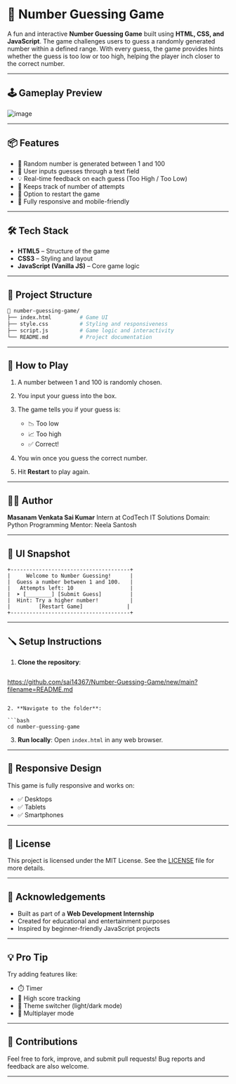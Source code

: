 
# 🎯 Number Guessing Game

A fun and interactive **Number Guessing Game** built using **HTML, CSS, and JavaScript**. The game challenges users to guess a randomly generated number within a defined range. With every guess, the game provides hints whether the guess is too low or too high, helping the player inch closer to the correct number.

---

## 🕹️ Gameplay Preview

![image](https://github.com/user-attachments/assets/8552652a-e2dd-40fd-ae2b-1bc3a60d2894)

---



## 📦 Features

- 🎲 Random number is generated between 1 and 100
- 🔢 User inputs guesses through a text field
- 💡 Real-time feedback on each guess (Too High / Too Low)
- 🧠 Keeps track of number of attempts
- 🔄 Option to restart the game
- 📱 Fully responsive and mobile-friendly

---

## 🛠️ Tech Stack

- **HTML5** – Structure of the game
- **CSS3** – Styling and layout
- **JavaScript (Vanilla JS)** – Core game logic

---

## 📂 Project Structure

```bash
📁 number-guessing-game/
├── index.html         # Game UI
├── style.css          # Styling and responsiveness
├── script.js          # Game logic and interactivity
└── README.md          # Project documentation
````

---

## 🧪 How to Play

1. A number between 1 and 100 is randomly chosen.
2. You input your guess into the box.
3. The game tells you if your guess is:

   * 📉 Too low
   * 📈 Too high
   * ✅ Correct!
4. You win once you guess the correct number.
5. Hit **Restart** to play again.

---

## 🧑‍💻 Author

**Masanam Venkata Sai Kumar**
Intern at CodTech IT Solutions
Domain: Python Programming
Mentor: Neela Santosh

---

## 🎨 UI Snapshot

```text
+--------------------------------------+
|     Welcome to Number Guessing!      |
|  Guess a number between 1 and 100.   |
|   Attempts left: 10                  |
|  ➤ [________] [Submit Guess]         |
|  Hint: Try a higher number!          |
|         [Restart Game]              |
+--------------------------------------+
```

---

## 🪛 Setup Instructions

1. **Clone the repository**:

   ```bash
   
  https://github.com/sai14367/Number-Guessing-Game/new/main?filename=README.md
  
   ```

2. **Navigate to the folder**:

   ```bash
   cd number-guessing-game
   ```

3. **Run locally**:
   Open `index.html` in any web browser.

---

## 📱 Responsive Design

This game is fully responsive and works on:

* ✅ Desktops
* ✅ Tablets
* ✅ Smartphones

---

## 📜 License

This project is licensed under the MIT License. See the [LICENSE](LICENSE) file for more details.

---

## 🙌 Acknowledgements

* Built as part of a **Web Development Internship**
* Created for educational and entertainment purposes
* Inspired by beginner-friendly JavaScript projects

---

## 💡 Pro Tip

Try adding features like:

* ⏱️ Timer
* 🔁 High score tracking
* 🎨 Theme switcher (light/dark mode)
* 👤 Multiplayer mode

---

## 🤝 Contributions

Feel free to fork, improve, and submit pull requests! Bug reports and feedback are also welcome.

---

